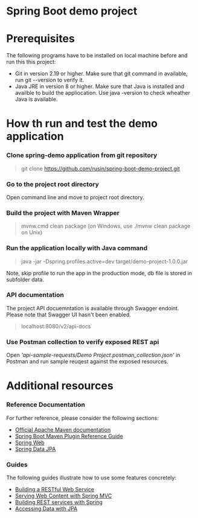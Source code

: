 # Spring Boot demo project

# Prerequisites
The following programs have to be installed on local machine before and run this this project:

* Git in version 2.19 or higher. Make sure that git command in available, run git --version to verify it. 
* Java JRE in version 8 or higher. Make sure that Java is installed and availble to build the appliocation. Use java -version to check wheather Java is available. 
# How th run and test the demo application
### Clone spring-demo application from git repository
> git clone https://github.com/rusin/spring-boot-demo-project.git

### Go to the project root directory
Open command line and move to project root directory.

### Build the project with Maven Wrapper
> mvnw.cmd clean package (on Windows, use ./mvnw clean package on Unix)

### Run the application locally with Java command
> java -jar -Dspring.profiles.active=dev target/demo-project-1.0.0.jar

Note, skip profile to run the app in the production mode, db file is stored in subfolder data.
### API documentation
The project API docuemntation is available through Swagger endoint. Please note that Swagger UI hasn't been enabled. 
> localhost:8080/v2/api-docs

### Use Postman collection to verify exposed REST api
Open *'api-sample-requests/Demo Project.postman_collection.json'* in Postman and run sample reuqest against the exposed resources. 

# Additional resources
### Reference Documentation
For further reference, please consider the following sections:

* [Official Apache Maven documentation](https://maven.apache.org/guides/index.html)
* [Spring Boot Maven Plugin Reference Guide](https://docs.spring.io/spring-boot/docs/2.2.6.RELEASE/maven-plugin/)
* [Spring Web](https://docs.spring.io/spring-boot/docs/2.2.6.RELEASE/reference/htmlsingle/#boot-features-developing-web-applications)
* [Spring Data JPA](https://docs.spring.io/spring-boot/docs/2.2.6.RELEASE/reference/htmlsingle/#boot-features-jpa-and-spring-data)

### Guides
The following guides illustrate how to use some features concretely:

* [Building a RESTful Web Service](https://spring.io/guides/gs/rest-service/)
* [Serving Web Content with Spring MVC](https://spring.io/guides/gs/serving-web-content/)
* [Building REST services with Spring](https://spring.io/guides/tutorials/bookmarks/)
* [Accessing Data with JPA](https://spring.io/guides/gs/accessing-data-jpa/)
